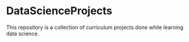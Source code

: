 # DataScienceProjects
This repository is a collection of curriculum projects done while learning data science. 
